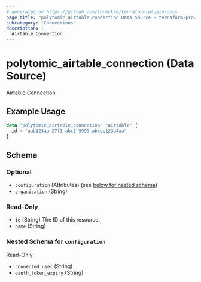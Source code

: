 ```yaml
---
# generated by https://github.com/fbreckle/terraform-plugin-docs
page_title: "polytomic_airtable_connection Data Source - terraform-provider-polytomic"
subcategory: "Connections"
description: |-
  Airtable Connection
---
```


# polytomic_airtable_connection (Data Source)

Airtable Connection

## Example Usage

```terraform
data "polytomic_airtable_connection" "airtable" {
  id = "aab123aa-27f3-abc1-9999-abcde123a4aa"
}
```

<!-- schema generated by tfplugindocs -->
## Schema

### Optional

- `configuration` (Attributes) (see [below for nested schema](#nestedatt--configuration))
- `organization` (String)

### Read-Only

- `id` (String) The ID of this resource.
- `name` (String)

<a id="nestedatt--configuration"></a>
### Nested Schema for `configuration`

Read-Only:

- `connected_user` (String)
- `oauth_token_expiry` (String)


